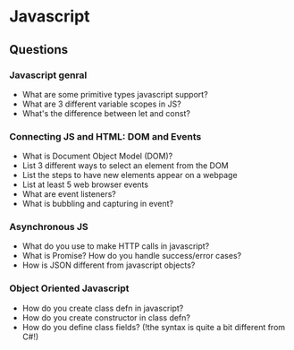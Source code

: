 # Javascript

## Questions
### Javascript genral
- What are some primitive types javascript support?
- What are 3 different variable scopes in JS?
- What's the difference between let and const?

### Connecting JS and HTML: DOM and Events
- What is Document Object Model (DOM)?
- List 3 different ways to select an element from the DOM
- List the steps to have new elements appear on a webpage
- List at least 5 web browser events
- What are event listeners?
- What is bubbling and capturing in event? 

### Asynchronous JS
- What do you use to make HTTP calls in javascript?
- What is Promise? How do you handle success/error cases?
- How is JSON different from javascript objects?

### Object Oriented Javascript
- How do you create class defn in javascript? 
- How do you create constructor in class defn?
- How do you define class fields? (!the syntax is quite a bit different from C#!)